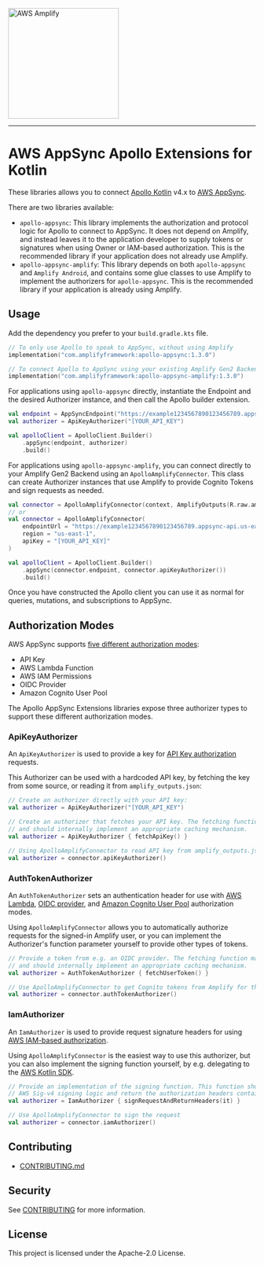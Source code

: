 <img src="https://s3.amazonaws.com/aws-mobile-hub-images/aws-amplify-logo.png" alt="AWS Amplify" width="225">

---

# AWS AppSync Apollo Extensions for Kotlin

These libraries allows you to connect [Apollo Kotlin](https://www.apollographql.com/docs/kotlin/) v4.x to [AWS AppSync](https://aws.amazon.com/pm/appsync/).

There are two libraries available:

- `apollo-appsync`: This library implements the authorization and protocol logic for Apollo to connect to AppSync. It does not depend on Amplify, and instead leaves it to the application developer to supply tokens or signatures when using Owner or IAM-based authorization. This is the recommended library if your application does not already use Amplify.
- `apollo-appsync-amplify`: This library depends on both `apollo-appsync` and `Amplify Android`, and contains some glue classes to use Amplify to implement the authorizers for `apollo-appsync`. This is the recommended library if your application is already using Amplify.

## Usage

Add the dependency you prefer to your `build.gradle.kts` file.

```kotlin
// To only use Apollo to speak to AppSync, without using Amplify
implementation("com.amplifyframework:apollo-appsync:1.3.0")

// To connect Apollo to AppSync using your existing Amplify Gen2 Backend
implementation("com.amplifyframework:apollo-appsync-amplify:1.3.0")
```

For applications using `apollo-appsync` directly, instantiate the Endpoint and the desired Authorizer instance, and then call the Apollo builder extension.

```kotlin
val endpoint = AppSyncEndpoint("https://example1234567890123456789.appsync-api.us-east-1.amazonaws.com/graphql")
val authorizer = ApiKeyAuthorizer("[YOUR_API_KEY")

val apolloClient = ApolloClient.Builder()
    .appSync(endpoint, authorizer)
    .build()
```

For applications using `apollo-appsync-amplify`, you can connect directly to your Amplify Gen2 Backend using an `ApolloAmplifyConnector`. This class can create Authorizer instances that use Amplify to provide Cognito Tokens and sign requests as needed.

```kotlin
val connector = ApolloAmplifyConnector(context, AmplifyOutputs(R.raw.amplify_outputs))
// or
val connector = ApolloAmplifyConnector(
    endpointUrl = "https://example1234567890123456789.appsync-api.us-east-1.amazonaws.com/graphql",
    region = "us-east-1",
    apiKey = "[YOUR_API_KEY]"
)

val apolloClient = ApolloClient.Builder()
    .appSync(connector.endpoint, connector.apiKeyAuthorizer())
    .build()
```

Once you have constructed the Apollo client you can use it as normal for queries, mutations, and subscriptions to AppSync.

## Authorization Modes

AWS AppSync supports [five different authorization modes](https://docs.aws.amazon.com/appsync/latest/devguide/security-authz.html):

- API Key
- AWS Lambda Function
- AWS IAM Permissions
- OIDC Provider
- Amazon Cognito User Pool

The Apollo AppSync Extensions libraries expose three authorizer types to support these different authorization modes.

### ApiKeyAuthorizer

An `ApiKeyAuthorizer` is used to provide a key for [API Key authorization](https://docs.aws.amazon.com/appsync/latest/devguide/security-authz.html#api-key-authorization) requests.

This Authorizer can be used with a hardcoded API key, by fetching the key from some source, or reading it from `amplify_outputs.json`:

```kotlin
// Create an authorizer directly with your API key:
val authorizer = ApiKeyAuthorizer("[YOUR_API_KEY")
```
```kotlin
// Create an authorizer that fetches your API key. The fetching function may be called many times, 
// and should internally implement an appropriate caching mechanism.
val authorizer = ApiKeyAuthorizer { fetchApiKey() }
```
```kotlin
// Using ApolloAmplifyConnector to read API key from amplify_outputs.json
val authorizer = connector.apiKeyAuthorizer()
```

### AuthTokenAuthorizer

An `AuthTokenAuthorizer` sets an authentication header for use with [AWS Lambda](https://docs.aws.amazon.com/appsync/latest/devguide/security-authz.html#aws-lambda-authorization), 
[OIDC provider](https://docs.aws.amazon.com/appsync/latest/devguide/security-authz.html#openid-connect-authorization), and
[Amazon Cognito User Pool](https://docs.aws.amazon.com/appsync/latest/devguide/security-authz.html#amazon-cognito-user-pools-authorization)
authorization modes.

Using `ApolloAmplifyConnector` allows you to automatically authorize requests for the signed-in Amplify user, or you can implement the Authorizer's function parameter yourself to provide other types of tokens.

```kotlin
// Provide a token from e.g. an OIDC provider. The fetching function may be called many times, 
// and should internally implement an appropriate caching mechanism.
val authorizer = AuthTokenAuthorizer { fetchUserToken() }
```
```kotlin
// Use ApolloAmplifyConnector to get Cognito tokens from Amplify for the signed-in user
val authorizer = connector.authTokenAuthorizer()
```

### IamAuthorizer

An `IamAuthorizer` is used to provide request signature headers for using [AWS IAM-based authorization](https://docs.aws.amazon.com/appsync/latest/devguide/security-authz.html#aws-iam-authorization).

Using `ApolloAmplifyConnector` is the easiest way to use this authorizer, but you can also implement the signing function yourself, by e.g. delegating to the [AWS Kotlin SDK](https://github.com/awslabs/aws-sdk-kotlin).

```kotlin
// Provide an implementation of the signing function. This function should implement the 
// AWS Sig-v4 signing logic and return the authorization headers containing the token and signature.
val authorizer = IamAuthorizer { signRequestAndReturnHeaders(it) }
```
```kotlin
// Use ApolloAmplifyConnector to sign the request
val authorizer = connector.iamAuthorizer()
```

## Contributing

- [CONTRIBUTING.md](../CONTRIBUTING.md)

## Security

See [CONTRIBUTING](../CONTRIBUTING.md#security-issue-notifications) for more information.

## License

This project is licensed under the Apache-2.0 License.

